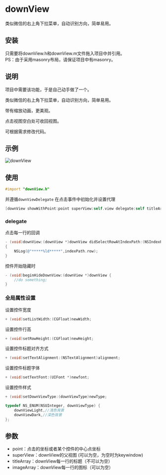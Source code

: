 # downView
类似微信的右上角下拉菜单，自动识别方向，简单易用。
## 安装
只需要将downView.h和downView.m文件拖入项目中并引用。</br>
PS：由于采用masonry布局，请保证项目中有masonry。
## 说明
项目中需要该功能，于是自己动手做了一个。

类似微信的右上角下拉菜单，自动识别方向，简单易用。

带有缩放动画，更美观。

点击视图空白处可收回视图。

可根据需求修改代码。
## 示例
![downView](https://github.com/CoolerTing/downView/blob/master/downView.gif)
## 使用

```objective-c
#import "downView.h"
```
并遵循```downViewDelegate```
在点击事件中初始化并设置代理
```objective-c
[downView showWithPoint:point superView:self.view delegate:self titleArray:@[@"测试1",@"测试2",@"测试3"] imageArray:nil];
```
### delegate
点击每一行的回调

```objective-c
- (void)downView:(downView *)downView didSelectRowAtIndexPath:(NSIndexPath *)indexPath
{
    NSLog(@"*****%ld*****",indexPath.row);
}
```
控件开始隐藏时
```objective-c
- (void)beginHideDownView:(downView *)downView {
    //do something;
}
```
### 全局属性设置
设置控件宽度
```objective-c
+ (void)setListWidth:(CGFloat)newWidth;
```
设置控件行高
```objective-c
+ (void)setRowHeight:(CGFloat)newHeight;
```
设置控件标题对齐方式
```objective-c
+ (void)setTextAlignment:(NSTextAlignment)alignment;
```
设置控件标题字体
```objective-c
+ (void)setTextFont:(UIFont *)newfont;
```
设置控件样式
```objective-c
+ (void)setDownViewType:(downViewType)newType;
```
```objective-c
typedef NS_ENUM(NSUInteger, downViewType) {
    downViewLight,//浅色背景
    downViewDark,//深色背景
};
```

## 参数
* point：点击的坐标或者某个控件的中心点坐标
* superView：downView的父视图 (可以为空，为空时为keywindow)
* titleArray：downView每一行的标题（不可以为空）
* imageArray：downView每一行的图标（可以为空）
